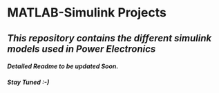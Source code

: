 # MATLAB-Simulink Projects
## *This repository contains the different simulink models used in Power Electronics*
#### *Detailed Readme to be updated Soon.*
##### *Stay Tuned :-)*
